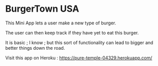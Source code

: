 # BurgerTown USA
This Mini App lets a user make a new type of burger. 

The user can then keep track if they have yet to eat this burger. 

It is basic ; I know ; but this sort of functionality can lead to bigger and better things down the road. 

Visit this app on Heroku :
https://pure-temple-04329.herokuapp.com/

